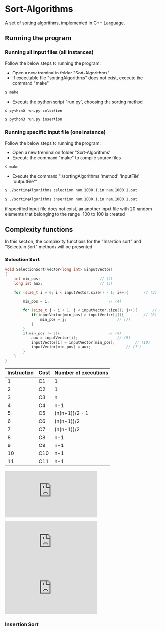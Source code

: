 # Sort-Algorithms
A set of sorting algorithms, implemented in C++ Language.

## Running the program

### Running all input files (all instances)
Follow the below steps to running the program:
- Open a new treminal in folder "Sort-Algorithms"
- If exceutable file "sortingAlgorithms" does not exist, execute the command "make"
```sh
$ make
```
- Execute the python script "run.py", choosing the sorting method
```sh
$ python3 run.py selection
```
```sh
$ python3 run.py insertion
```
### Running specific input file (one instance)
Follow the below steps to running the program:
	
- Open a new treminal on folder "Sort-Algorithms"
- Execute the command "make" to compile source files
```sh
$ make
``` 
- Execute the command "./sortingAlgorithms 'method' 'inputFile' 'outputFile'"
```sh
$ ./sortingAlgorithms selection num.1000.1.in num.1000.1.out
```
```sh
$ ./sortingAlgorithms insertion num.1000.1.in num.1000.1.out
```
if specified input file does not exist, an another input file with 20 random elements that belonging to the range -100 to 100 is created

## Complexity functions

In this section, the complexity functions for the "Insertion sort" and "Selectuin Sort" methods will be presented. 

### Selection Sort

```c++
void SelectionSort(vector<long int> &inputVector)
{ 
    int min_pos;						   // (1)
    long int aux;						   // (2)

    for (size_t i = 0; i < inputVector.size() - 1; i++){	   // (3)
        
        min_pos = i;						   // (4)

        for (size_t j = i + 1; j < inputVector.size(); j++){	   // (5)
            if(inputVector[min_pos] > inputVector[j]){		   // (6)
                min_pos = j;					   // (7)
            }
        }
        if(min_pos != i){					   // (8)
            aux = inputVector[i];				   // (9)
            inputVector[i] = inputVector[min_pos];		   // (10)
            inputVector[min_pos] = aux;				   // (11)
        }
    }
}
```

| Instruction  | Cost | Number of executions |
| ------------- | ------------- | ------------- |
| 1  | C1  |	1	|
| 2  | C2  |	1	|
| 3  | C3  |	n	|
| 4  | C4  |	n-1	|
| 5  | C5  |	(n(n+1))/2 - 1 	|
| 6  | C6  |	(n(n-1))/2	|
| 7  | C7  |	(n(n-1))/2	|
| 8  | C8  |	n-1	|
| 9  | C9  |	n-1	|
| 10  | C10  |	n-1	|
| 11  | C11  |	n-1	|


![eq](https://latex.codecogs.com/gif.latex?%24T%28n%29%20%3D%20an%5E2%20&plus;%20bn%20&plus;%20c%24)

![a](https://latex.codecogs.com/gif.latex?a%20%3D%20%5Cfrac%7BC5%20&plus;%20C6%20&plus;%20C7%7D%7B2%7D)
![b](https://latex.codecogs.com/gif.latex?b%20%3D%20C3%20&plus;%20C4%20&plus;%20%5Cfrac%7BC5%7D%7B2%7D%20-%20%5Cfrac%7BC6%7D%7B2%7D%20-%20%5Cfrac%7BC7%7D%7B2%7D%20&plus;%20C8%20&plus;%20C9%20&plus;%20C10%20&plus;%20C11)

### Insertion Sort 



